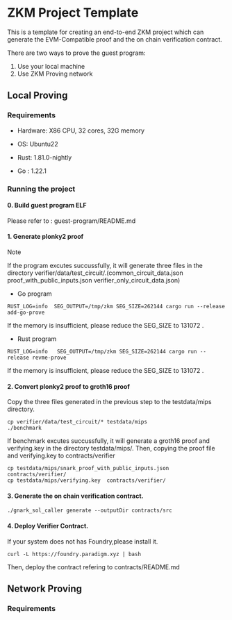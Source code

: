 # ZKM Project Template

This is a template for creating an end-to-end ZKM project which can generate the EVM-Compatible proof and the on chain verification contract.

There are two ways to prove the guest program: 
1. Use your local machine
2. Use ZKM Proving network 

## Local Proving

### Requirements
* Hardware: X86 CPU, 32 cores, 32G memory

* OS: Ubuntu22

* Rust: 1.81.0-nightly
  
* Go : 1.22.1
  
### Running the project

#### 0. Build guest program ELF

Please refer to : guest-program/README.md

#### 1. Generate plonky2 proof

> [!NOTE]
> If the program excutes succussfully, it will generate three  files in the directory verifier/data/test_circuit/.(common_circuit_data.json  proof_with_public_inputs.json  verifier_only_circuit_data.json)  

* Go program

```
RUST_LOG=info  SEG_OUTPUT=/tmp/zkm SEG_SIZE=262144 cargo run --release add-go-prove 
```

If the memory is insufficient, please reduce the SEG_SIZE to 131072 .

* Rust program 

```
RUST_LOG=info   SEG_OUTPUT=/tmp/zkm SEG_SIZE=262144 cargo run --release revme-prove
```
If the memory is insufficient, please reduce the SEG_SIZE to 131072 .


#### 2. Convert plonky2 proof to groth16 proof

Copy the  three files generated in the previous step to the testdata/mips directory. 

```
cp verifier/data/test_circuit/* testdata/mips
./benchmark
```

If benchmark excutes succussfully, it will generate a groth16 proof and  verifying.key in the directory testdata/mips/.
Then, copying the proof file and  verifying.key to contracts/verifier

```
cp testdata/mips/snark_proof_with_public_inputs.json    contracts/verifier/
cp testdata/mips/verifying.key  contracts/verifier/
```

#### 3. Generate the on chain verification contract.

```
./gnark_sol_caller generate --outputDir contracts/src
```

#### 4. Deploy Verifier Contract.

If your system does not has  Foundry,please install it.

```
curl -L https://foundry.paradigm.xyz | bash
```

Then, deploy the contract  refering to contracts/README.md

## Network Proving

### Requirements

